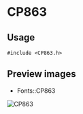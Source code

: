 CP863
==========

Usage
------

    #include <CP863.h>

Preview images
--------------
* Fonts::CP863 

![CP863](https://raw.githubusercontent.com/Cariad/CP863/master/Preview/CP863.png)

